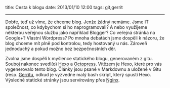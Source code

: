 title: Cesta k blogu
date: 2013/01/10 12:00
tags: git,gerrit

---

Dobře, teď už víme, že chceme blog. Jenže žádný nemáme. Jsme IT společnost, co kdybychom si ho naprogramovali? A nebo využijeme některou veřejnou službu jako například Blogger? Co veřejná stránka na Google+? Vlastní Wordpress? Po mnoha debatách jsme dospěli k názoru, že blog chceme mít plně pod kontrolou, tedy hostovaný u nás. Zároveň jednoduchý a pokud možno bez bezpečnostních děr.

Zvolna jsme dospěli k myšlence statického blogu, generovaném z gitu. Souboj nakonec svedl(o) [Hexo](http://zespia.tw/hexo/) a [Octopress](http://octopress.org/). Vítězem je Hexo, které pro vás vygenerovalo tento blog. Články jsou psané v Markdownu a uložené v Gitu (resp. [Gerritu](https://code.google.com/p/gerrit/), odkud je vyzvedne malý bash skript, který spustí Hexo. Výsledné statické stránky jsou servírovány přes [Nginx](http://nginx.org/).
